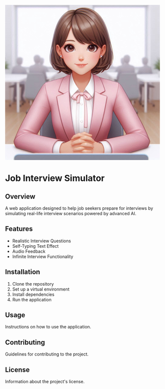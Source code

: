 ![interview simulator Logo](interviewer2.png)

# Job Interview Simulator

## Overview
A web application designed to help job seekers prepare for interviews by simulating real-life interview scenarios powered by advanced AI.

## Features
- Realistic Interview Questions
- Self-Typing Text Effect
- Audio Feedback
- Infinite Interview Functionality

## Installation
1. Clone the repository
2. Set up a virtual environment
3. Install dependencies
4. Run the application

## Usage
Instructions on how to use the application.

## Contributing
Guidelines for contributing to the project.

## License
Information about the project's license.
